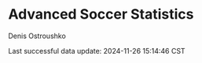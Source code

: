 # Advanced Soccer Statistics
Denis Ostroushko

<!-- gfm -->

Last successful data update: 2024-11-26 15:14:46 CST
